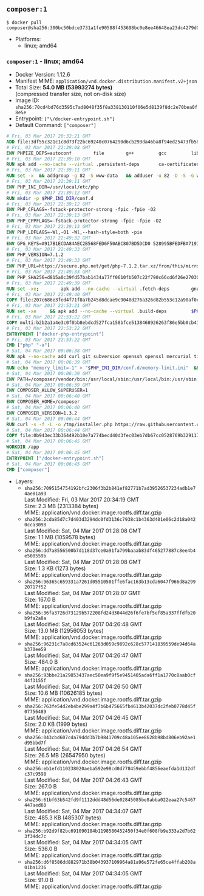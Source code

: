 ## `composer:1`

```console
$ docker pull composer@sha256:300bc50bdce3731a1fe90588f453698bc0e8ee46648ea23dc4279d06e1e6d872
```

-	Platforms:
	-	linux; amd64

### `composer:1` - linux; amd64

-	Docker Version: 1.12.6
-	Manifest MIME: `application/vnd.docker.distribution.manifest.v2+json`
-	Total Size: **54.0 MB (53993274 bytes)**  
	(compressed transfer size, not on-disk size)
-	Image ID: `sha256:70cd4bd76d3595c7ad8048f35f8a338130110f06e5d8139f8dc2e70bea0f8e5e`
-	Entrypoint: `["\/docker-entrypoint.sh"]`
-	Default Command: `["composer"]`

```dockerfile
# Fri, 03 Mar 2017 20:32:21 GMT
ADD file:3df55c321c1c8d73f22bc69240c0764290d6cb293da46ba8f94ed25473fb5853 in / 
# Fri, 03 Mar 2017 22:39:08 GMT
ENV PHPIZE_DEPS=autoconf 		file 		g++ 		gcc 		libc-dev 		make 		pkgconf 		re2c
# Fri, 03 Mar 2017 22:39:10 GMT
RUN apk add --no-cache --virtual .persistent-deps 		ca-certificates 		curl 		tar 		xz
# Fri, 03 Mar 2017 22:39:11 GMT
RUN set -x 	&& addgroup -g 82 -S www-data 	&& adduser -u 82 -D -S -G www-data www-data
# Fri, 03 Mar 2017 22:39:11 GMT
ENV PHP_INI_DIR=/usr/local/etc/php
# Fri, 03 Mar 2017 22:39:12 GMT
RUN mkdir -p $PHP_INI_DIR/conf.d
# Fri, 03 Mar 2017 22:39:12 GMT
ENV PHP_CFLAGS=-fstack-protector-strong -fpic -fpie -O2
# Fri, 03 Mar 2017 22:39:13 GMT
ENV PHP_CPPFLAGS=-fstack-protector-strong -fpic -fpie -O2
# Fri, 03 Mar 2017 22:39:13 GMT
ENV PHP_LDFLAGS=-Wl,-O1 -Wl,--hash-style=both -pie
# Fri, 03 Mar 2017 22:49:32 GMT
ENV GPG_KEYS=A917B1ECDA84AEC2B568FED6F50ABC807BD5DCD0 528995BFEDFBA7191D46839EF9BA0ADA31CBD89E
# Fri, 03 Mar 2017 22:49:33 GMT
ENV PHP_VERSION=7.1.2
# Fri, 03 Mar 2017 22:49:33 GMT
ENV PHP_URL=https://secure.php.net/get/php-7.1.2.tar.xz/from/this/mirror PHP_ASC_URL=https://secure.php.net/get/php-7.1.2.tar.xz.asc/from/this/mirror
# Fri, 03 Mar 2017 22:49:33 GMT
ENV PHP_SHA256=d815a0c39fd57bab1434a77ff0610fb507c22f790c66cd6f26e27030c4b3e971 PHP_MD5=d79afea1870277c86fac903566fb6c5d
# Fri, 03 Mar 2017 22:49:39 GMT
RUN set -xe; 		apk add --no-cache --virtual .fetch-deps 		gnupg 		openssl 	; 		mkdir -p /usr/src; 	cd /usr/src; 		wget -O php.tar.xz "$PHP_URL"; 		if [ -n "$PHP_SHA256" ]; then 		echo "$PHP_SHA256 *php.tar.xz" | sha256sum -c -; 	fi; 	if [ -n "$PHP_MD5" ]; then 		echo "$PHP_MD5 *php.tar.xz" | md5sum -c -; 	fi; 		if [ -n "$PHP_ASC_URL" ]; then 		wget -O php.tar.xz.asc "$PHP_ASC_URL"; 		export GNUPGHOME="$(mktemp -d)"; 		for key in $GPG_KEYS; do 			gpg --keyserver ha.pool.sks-keyservers.net --recv-keys "$key"; 		done; 		gpg --batch --verify php.tar.xz.asc php.tar.xz; 		rm -r "$GNUPGHOME"; 	fi; 		apk del .fetch-deps
# Fri, 03 Mar 2017 22:49:40 GMT
COPY file:207c686e3fed4f71f8a7b245d8dcae9c9048d276a326d82b553c12a90af0c0ca in /usr/local/bin/ 
# Fri, 03 Mar 2017 22:53:21 GMT
RUN set -xe 	&& apk add --no-cache --virtual .build-deps 		$PHPIZE_DEPS 		curl-dev 		libedit-dev 		libxml2-dev 		openssl-dev 		sqlite-dev 		&& export CFLAGS="$PHP_CFLAGS" 		CPPFLAGS="$PHP_CPPFLAGS" 		LDFLAGS="$PHP_LDFLAGS" 	&& docker-php-source extract 	&& cd /usr/src/php 	&& ./configure 		--with-config-file-path="$PHP_INI_DIR" 		--with-config-file-scan-dir="$PHP_INI_DIR/conf.d" 				--disable-cgi 				--enable-ftp 		--enable-mbstring 		--enable-mysqlnd 				--with-curl 		--with-libedit 		--with-openssl 		--with-zlib 				$PHP_EXTRA_CONFIGURE_ARGS 	&& make -j "$(getconf _NPROCESSORS_ONLN)" 	&& make install 	&& { find /usr/local/bin /usr/local/sbin -type f -perm +0111 -exec strip --strip-all '{}' + || true; } 	&& make clean 	&& docker-php-source delete 		&& runDeps="$( 		scanelf --needed --nobanner --recursive /usr/local 			| awk '{ gsub(/,/, "\nso:", $2); print "so:" $2 }' 			| sort -u 			| xargs -r apk info --installed 			| sort -u 	)" 	&& apk add --no-cache --virtual .php-rundeps $runDeps 		&& apk del .build-deps
# Fri, 03 Mar 2017 22:53:22 GMT
COPY multi:b2b2a1a4e3c0f0bb8ebdcd527fca158bfce5138468926263f86e5bb0cb41970f in /usr/local/bin/ 
# Fri, 03 Mar 2017 22:53:22 GMT
ENTRYPOINT ["docker-php-entrypoint"]
# Fri, 03 Mar 2017 22:53:22 GMT
CMD ["php" "-a"]
# Sat, 04 Mar 2017 00:06:38 GMT
RUN apk --no-cache add curl git subversion openssh openssl mercurial tini bash
# Sat, 04 Mar 2017 00:06:39 GMT
RUN echo "memory_limit=-1" > "$PHP_INI_DIR/conf.d/memory-limit.ini"  && echo "date.timezone=${PHP_TIMEZONE:-UTC}" > "$PHP_INI_DIR/conf.d/date_timezone.ini"
# Sat, 04 Mar 2017 00:06:39 GMT
ENV PATH=/composer/vendor/bin:/usr/local/sbin:/usr/local/bin:/usr/sbin:/usr/bin:/sbin:/bin
# Sat, 04 Mar 2017 00:06:39 GMT
ENV COMPOSER_ALLOW_SUPERUSER=1
# Sat, 04 Mar 2017 00:06:40 GMT
ENV COMPOSER_HOME=/composer
# Sat, 04 Mar 2017 00:06:40 GMT
ENV COMPOSER_VERSION=1.3.2
# Sat, 04 Mar 2017 00:06:44 GMT
RUN curl -s -f -L -o /tmp/installer.php https://raw.githubusercontent.com/composer/getcomposer.org/5fd32f776359b8714e2647ab4cd8a7bed5f3714d/web/installer  && php -r "     \$signature = '55d6ead61b29c7bdee5cccfb50076874187bd9f21f65d8991d46ec5cc90518f447387fb9f76ebae1fbbacf329e583e30';     \$hash = hash('SHA384', file_get_contents('/tmp/installer.php'));     if (!hash_equals(\$signature, \$hash)) {         unlink('/tmp/installer.php');         echo 'Integrity check failed, installer is either corrupt or worse.' . PHP_EOL;         exit(1);     }"  && php /tmp/installer.php --no-ansi --install-dir=/usr/bin --filename=composer --version=${COMPOSER_VERSION}  && rm /tmp/installer.php  && composer --ansi --version --no-interaction
# Sat, 04 Mar 2017 00:06:44 GMT
COPY file:0b943ec33b364492b10e7a774becd40d3fec03eb7db67cc0528769b329117e32 in /docker-entrypoint.sh 
# Sat, 04 Mar 2017 00:06:45 GMT
WORKDIR /app
# Sat, 04 Mar 2017 00:06:45 GMT
ENTRYPOINT ["/docker-entrypoint.sh"]
# Sat, 04 Mar 2017 00:06:45 GMT
CMD ["composer"]
```

-	Layers:
	-	`sha256:7095154754192bfc2306f3b2b841ef82771b7ad39526537234adb1e74ae81a93`  
		Last Modified: Fri, 03 Mar 2017 20:34:19 GMT  
		Size: 2.3 MB (2313384 bytes)  
		MIME: application/vnd.docker.image.rootfs.diff.tar.gzip
	-	`sha256:2cda85d7c7d403d3294dc0fd3136c7938c1b4363d401e06c2d18a0420cca3098`  
		Last Modified: Sat, 04 Mar 2017 01:28:08 GMT  
		Size: 1.1 MB (1059578 bytes)  
		MIME: application/vnd.docker.image.rootfs.diff.tar.gzip
	-	`sha256:dd7a8556500b7d118d37ce0a91fa799baaab83df465277887c8ee4b4e508559b`  
		Last Modified: Sat, 04 Mar 2017 01:28:08 GMT  
		Size: 1.3 KB (1273 bytes)  
		MIME: application/vnd.docker.image.rootfs.diff.tar.gzip
	-	`sha256:96365c659331a7261d05510501ffe6fac163b13cda6047f966d8a29920717f52`  
		Last Modified: Sat, 04 Mar 2017 01:28:07 GMT  
		Size: 167.0 B  
		MIME: application/vnd.docker.image.rootfs.diff.tar.gzip
	-	`sha256:36fa3726d73129b572208fd24d3044d26f6fe7bf5ef85a337ffdfb20b9fa2a8a`  
		Last Modified: Sat, 04 Mar 2017 04:26:48 GMT  
		Size: 13.0 MB (12956053 bytes)  
		MIME: application/vnd.docker.image.rootfs.diff.tar.gzip
	-	`sha256:96231c7a8cd63524c61263d059c9892c628c577141839559de94d64ab370ee59`  
		Last Modified: Sat, 04 Mar 2017 04:26:47 GMT  
		Size: 484.0 B  
		MIME: application/vnd.docker.image.rootfs.diff.tar.gzip
	-	`sha256:93bbe21a29853437aec50ea9f9f5e9451405ada6ff1a1770c8aab0cf44f3155f`  
		Last Modified: Sat, 04 Mar 2017 04:26:50 GMT  
		Size: 10.6 MB (10626185 bytes)  
		MIME: application/vnd.docker.image.rootfs.diff.tar.gzip
	-	`sha256:763fe54d2eb4be299a4f7b6b475665fb4613b42037dc2feb0778d45f07756489`  
		Last Modified: Sat, 04 Mar 2017 04:26:45 GMT  
		Size: 2.0 KB (1999 bytes)  
		MIME: application/vnd.docker.image.rootfs.diff.tar.gzip
	-	`sha256:043cbd607cda79ddd3b7b9841709c48a105ee8628b98bd806eb92ae1d95bbd7f`  
		Last Modified: Sat, 04 Mar 2017 04:26:54 GMT  
		Size: 26.5 MB (26547950 bytes)  
		MIME: application/vnd.docker.image.rootfs.diff.tar.gzip
	-	`sha256:eb1efd110238020aeba592e98cd0d778459ebbf4856eaefda1d132dfc37c9598`  
		Last Modified: Sat, 04 Mar 2017 04:26:43 GMT  
		Size: 267.0 B  
		MIME: application/vnd.docker.image.rootfs.diff.tar.gzip
	-	`sha256:61bf63b542fd9f1112ddd48d56de02845085be8abba022eaa27c5467447aed60`  
		Last Modified: Sat, 04 Mar 2017 04:34:07 GMT  
		Size: 485.3 KB (485307 bytes)  
		MIME: application/vnd.docker.image.rootfs.diff.tar.gzip
	-	`sha256:b92d9f82bc691090184b1198580452450f34e0f608fb9e333a2d7b623f34dc7c`  
		Last Modified: Sat, 04 Mar 2017 04:34:05 GMT  
		Size: 536.0 B  
		MIME: application/vnd.docker.image.rootfs.diff.tar.gzip
	-	`sha256:d6f8586dd882971b38b043937109964a81a96e572fe65ce4ffab208a01ba1236`  
		Last Modified: Sat, 04 Mar 2017 04:34:05 GMT  
		Size: 91.0 B  
		MIME: application/vnd.docker.image.rootfs.diff.tar.gzip

